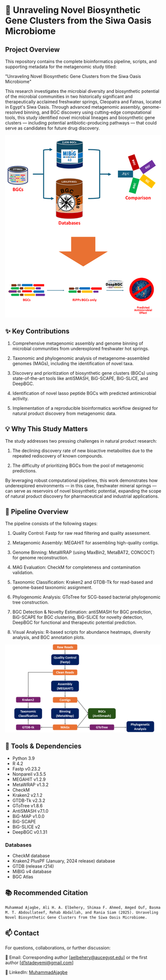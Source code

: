 # 🧬 Unraveling Novel Biosynthetic Gene Clusters from the Siwa Oasis Microbiome

## Project Overview
This repository contains the complete bioinformatics pipeline, scripts, and supporting metadata for the metagenomic study titled:

"Unraveling Novel Biosynthetic Gene Clusters from the Siwa Oasis Microbiome"

This research investigates the microbial diversity and biosynthetic potential of the microbial communities in two historically significant and therapeutically acclaimed freshwater springs, Cleopatra and Fatnas, located in Egypt's Siwa Oasis. Through advanced metagenomic assembly, genome-resolved binning, and BGC discovery using cutting-edge computational tools, this study identified novel microbial lineages and biosynthetic gene clusters — including potential antibiotic-producing pathways — that could serve as candidates for future drug discovery.

![keyfindings](https://github.com/d1stadeyemi/SiwaBGC/blob/master/Images/key_findings.png)

## ✨ Key Contributions
1. Comprehensive metagenomic assembly and genome binning of microbial communities from underexplored freshwater hot springs.

2. Taxonomic and phylogenomic analysis of metagenome-assembled genomes (MAGs), including the identification of novel taxa.

3. Discovery and prioritization of biosynthetic gene clusters (BGCs) using state-of-the-art tools like antiSMASH, BiG-SCAPE, BiG-SLiCE, and DeepBGC.

4. Identification of novel lasso peptide BGCs with predicted antimicrobial activity.

5. Implementation of a reproducible bioinformatics workflow designed for natural product discovery from metagenomic data.

## 💡 Why This Study Matters
The study addresses two pressing challenges in natural product research:

1. The declining discovery rate of new bioactive metabolites due to the repeated rediscovery of known compounds.

2. The difficulty of prioritizing BGCs from the pool of metagenomic predictions.

By leveraging robust computational pipelines, this work demonstrates how underexplored environments — in this case, freshwater mineral springs — can serve as reservoirs of novel biosynthetic potential, expanding the scope of natural product discovery for pharmaceutical and industrial applications.

## 🧰 Pipeline Overview
The pipeline consists of the following stages:

1. Quality Control:
Fastp for raw read filtering and quality assessment.

2. Metagenomic Assembly:
MEGAHIT for assembling high-quality contigs.

3. Genome Binning:
MetaWRAP (using MaxBin2, MetaBAT2, CONCOCT) for genome reconstruction.

4. MAG Evaluation:
CheckM for completeness and contamination validation.

5. Taxonomic Classification:
Kraken2 and GTDB-Tk for read-based and genome-based taxonomic assignment.

6. Phylogenomic Analysis:
GToTree for SCG-based bacterial phylogenomic tree construction.

7. BGC Detection & Novelty Estimation:
antiSMASH for BGC prediction,
BiG-SCAPE for BGC clustering,
BiG-SLiCE for novelty detection,
DeepBGC for functional and therapeutic potential prediction.

8. Visual Analysis:
R-based scripts for abundance heatmaps, diversity analysis, and BGC annotation plots.

![pipeline](https://github.com/d1stadeyemi/SiwaBGC/blob/master/Images/Pipeline.png)

## 🔬 Tools & Dependencies
-   Python 3.9<br>
-   R 4.2<br>
-   Fastp v0.23.2<br>
-   Nonpareil v3.5.5<br>
-   MEGAHIT v1.2.9<br>
-   MetaWRAP v1.3.2<br>
-   CheckM<br>
-   Kraken2 v2.1.2<br>
-   GTDB-Tk v2.3.2<br>
-   GToTree v1.8.6<br>
-   AntiSMASH v7.1.0<br>
-   BiG-MAP v1.0.0<br>
-   BiG-SCAPE<br>
-   BiG-SLICE v2<br>
-   DeepBGC v0.1.31<br>
### Databases
-   CheckM database<br>
-   Kraken2 PlusPF (January, 2024 release) database<br>
-   GTDB (release r214)<br>
-   MiBIG v4 database<br>
-   BGC Atlas

## 📚 Recommended Citation
    Muhammad Ajagbe, Ali H. A. Elbehery, Shimaa F. Ahmed, Amged Ouf, Basma M. T. Abdoullateef, Rehab Abdallah, and Rania Siam (2025). Unraveling Novel Biosynthetic Gene Clusters from the Siwa Oasis Microbiome.  

## 📫 Contact
For questions, collaborations, or further discussion:

📧 Email: Corresponding author [aelbehery@aucegypt.edu] or the first author [d1stadeyemi@gmail.com]

🔗 LinkedIn: [MuhammadAjagbe](https://www.linkedin.com/search/results/all/?fetchDeterministicClustersOnly=true&heroEntityKey=urn%3Ali%3Afsd_profile%3AACoAACfL2awB01NHgXUUc2B3r_WfCxRleV5OZVU&keywords=muhammad%20ajagbe&origin=RICH_QUERY_TYPEAHEAD_HISTORY&position=0&searchId=14ed48c3-4fa5-4786-a314-c7aa09240e5d&sid=QiC&spellCorrectionEnabled=true)
